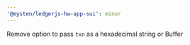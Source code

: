 ```yaml
---
'@mysten/ledgerjs-hw-app-sui': minor
---
```


Remove option to pass `txn` as a hexadecimal string or Buffer
